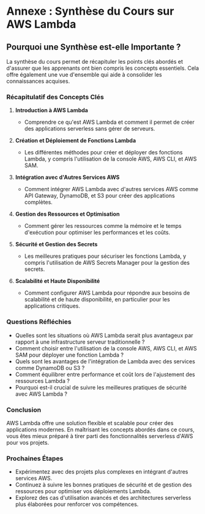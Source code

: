 # Annexe : Synthèse du Cours sur AWS Lambda

## Pourquoi une Synthèse est-elle Importante ?

La synthèse du cours permet de récapituler les points clés abordés et d'assurer que les apprenants ont bien compris les concepts essentiels. Cela offre également une vue d'ensemble qui aide à consolider les connaissances acquises.

### Récapitulatif des Concepts Clés

1. **Introduction à AWS Lambda**
   - Comprendre ce qu'est AWS Lambda et comment il permet de créer des applications serverless sans gérer de serveurs.

2. **Création et Déploiement de Fonctions Lambda**
   - Les différentes méthodes pour créer et déployer des fonctions Lambda, y compris l'utilisation de la console AWS, AWS CLI, et AWS SAM.

3. **Intégration avec d'Autres Services AWS**
   - Comment intégrer AWS Lambda avec d'autres services AWS comme API Gateway, DynamoDB, et S3 pour créer des applications complètes.

4. **Gestion des Ressources et Optimisation**
   - Comment gérer les ressources comme la mémoire et le temps d'exécution pour optimiser les performances et les coûts.

5. **Sécurité et Gestion des Secrets**
   - Les meilleures pratiques pour sécuriser les fonctions Lambda, y compris l'utilisation de AWS Secrets Manager pour la gestion des secrets.

6. **Scalabilité et Haute Disponibilité**
   - Comment configurer AWS Lambda pour répondre aux besoins de scalabilité et de haute disponibilité, en particulier pour les applications critiques.

### Questions Réfléchies

- Quelles sont les situations où AWS Lambda serait plus avantageux par rapport à une infrastructure serveur traditionnelle ?
- Comment choisir entre l'utilisation de la console AWS, AWS CLI, et AWS SAM pour déployer une fonction Lambda ?
- Quels sont les avantages de l'intégration de Lambda avec des services comme DynamoDB ou S3 ?
- Comment équilibrer entre performance et coût lors de l'ajustement des ressources Lambda ?
- Pourquoi est-il crucial de suivre les meilleures pratiques de sécurité avec AWS Lambda ?

### Conclusion

AWS Lambda offre une solution flexible et scalable pour créer des applications modernes. En maîtrisant les concepts abordés dans ce cours, vous êtes mieux préparé à tirer parti des fonctionnalités serverless d'AWS pour vos projets.

### Prochaines Étapes

- Expérimentez avec des projets plus complexes en intégrant d'autres services AWS.
- Continuez à suivre les bonnes pratiques de sécurité et de gestion des ressources pour optimiser vos déploiements Lambda.
- Explorez des cas d'utilisation avancés et des architectures serverless plus élaborées pour renforcer vos compétences.
